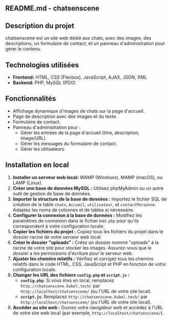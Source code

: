 ## README.md - chatsenscene

## Description du projet

chatsenscene est un site web dédié aux chats, avec des images, des descriptions, un formulaire de contact, et un panneau d'administration pour gérer le contenu.

## Technologies utilisées

* **Frontend:** HTML, CSS (Flexbox), JavaScript, AJAX, JSON, XML
* **Backend:** PHP, MySQL (PDO)

## Fonctionnalités

* Affichage dynamique d'images de chats sur la page d'accueil.
* Page de description avec des images et du texte.
* Formulaire de contact.
* Panneau d'administration pour :
    * Gérer les entrées de la page d'accueil (titre, description, image/URL).
    * Gérer les messages du formulaire de contact.
    * Gérer les utilisateurs.

## Installation en local

1. **Installer un serveur web local:**  WAMP (Windows), MAMP (macOS), ou LAMP (Linux).
2. **Créer une base de données MySQL :**  Utilisez phpMyAdmin ou un autre outil de gestion de base de données.
3. **Importer la structure de la base de données :** Importez le fichier SQL de création de la table `chats`, `Accueil`, `utilisateur`, et `contactPersonne`. Adaptez les noms de colonnes et de tables si nécessaire.
4. **Configurer la connexion à la base de données :** Modifiez les paramètres de connexion dans le fichier `bdd.php` pour qu'ils correspondent à votre configuration locale.
5. **Copier les fichiers du projet :**  Copiez tous les fichiers du projet dans le dossier racine de votre serveur web local.
6. **Créer le dossier "uploads" :** Créez un dossier nommé "uploads" à la racine de votre site pour stocker les images. Assurez-vous que le dossier a les permissions d'écriture pour le serveur web.
7. **Ajuster les chemins relatifs :**  Vérifiez et corrigez tous les chemins relatifs dans le code HTML, CSS, JavaScript et PHP en fonction de votre configuration locale.
8. **Changer les URL des fichiers `config.php` et `script.js` :**
    * **`config.php`**:  Si vous êtes en local, remplacez `http://chatsenscene.kubel.tech/` par `http://localhost/chatsenscene/` (ou l'URL de votre site local).
    * **`script.js`**:  Remplacez `http://chatsenscene.kubel.tech/` par `http://localhost/chatsenscene/` (ou l'URL de votre site local).
9. **Accéder au site web :** Ouvrez votre navigateur web et accédez à l'URL de votre site web local (par exemple, `http://localhost/chatsenscene/`).
